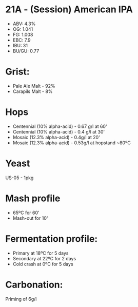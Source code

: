 # 21A - (Session) American IPA

- ABV:    4.3%
- OG:     1.041
- FG:     1.008
- EBC:    7.9
- IBU:    31
- BU/GU:  0.77

# Grist:

- Pale Ale Malt - 92%
- Carapils Malt - 8%

# Hops

- Centennial (10% alpha-acid) - 0.67 g/l at 60'
- Centennial (10% alpha-acid) - 0.4 g/l at 30'
- Mosaic (12.3% alpha-acid) - 0.4g/l at 20'
- Mosaic (12.3% alpha-acid) - 0.53g/l at hopstand ~80ºC

# Yeast

US-05 - 1pkg

# Mash profile

- 65ºC for 60'
- Mash-out for 10'

# Fermentation profile:

- Primary at 18ºC for 5 days
- Secondary at 22ºC for 2 days
- Cold crash at 0ºC for 5 days

# Carbonation:

Priming of 6g/l
